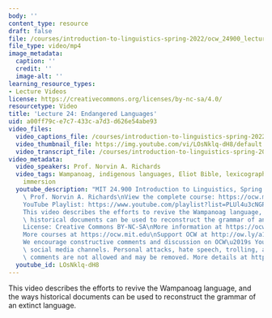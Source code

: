 ```yaml
---
body: ''
content_type: resource
draft: false
file: /courses/introduction-to-linguistics-spring-2022/ocw_24900_lecture24_2022may03_360p_16_9.mp4
file_type: video/mp4
image_metadata:
  caption: ''
  credit: ''
  image-alt: ''
learning_resource_types:
- Lecture Videos
license: https://creativecommons.org/licenses/by-nc-sa/4.0/
resourcetype: Video
title: 'Lecture 24: Endangered Languages'
uid: a00ff79c-e7c7-433c-a7d3-d626e54abe93
video_files:
  video_captions_file: /courses/introduction-to-linguistics-spring-2022-spring-2022/1DbBdWkispOb6VReTZ7KCoYhQ3gTO1_6C_transcript.webvtt
  video_thumbnail_file: https://img.youtube.com/vi/LOsNklq-dH8/default.jpg
  video_transcript_file: /courses/introduction-to-linguistics-spring-2022-spring-2022/1DbBdWkispOb6VReTZ7KCoYhQ3gTO1_6C_transcript.pdf
video_metadata:
  video_speakers: Prof. Norvin A. Richards
  video_tags: Wampanoag, indigenous languages, Eliot Bible, lexicography, language
    immersion
  youtube_description: "MIT 24.900 Introduction to Linguistics, Spring 2022\nInstructor:\
    \ Prof. Norvin A. Richards\nView the complete course: https://ocw.mit.edu/courses/introduction-to-linguistics-spring-2022/\n\
    YouTube Playlist: https://www.youtube.com/playlist?list=PLUl4u3cNGP63BZGNOqrF2qf_yxOjuG35j\n\
    This video describes the efforts to revive the Wampanoag language, and the ways\
    \ historical documents can be used to reconstruct the grammar of an extinct language.\n\
    License: Creative Commons BY-NC-SA\nMore information at https://ocw.mit.edu/terms\n\
    More courses at https://ocw.mit.edu\nSupport OCW at http://ow.ly/a1If50zVRlQ\n\
    We encourage constructive comments and discussion on OCW\u2019s YouTube and other\
    \ social media channels. Personal attacks, hate speech, trolling, and inappropriate\
    \ comments are not allowed and may be removed. More details at https://ocw.mit.edu/comments.\n"
  youtube_id: LOsNklq-dH8
---
```

This video describes the efforts to revive the Wampanoag language, and the ways historical documents can be used to reconstruct the grammar of an extinct language.